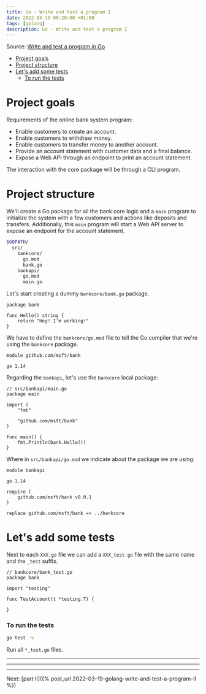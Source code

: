 ```yaml
---
title: Go - Write and test a program I
date: 2022-03-19 00:20:00 +01:00
tags: [golang]
description: Go - Write and test a program I
---
```


Source: [Write and test a program in Go](https://docs.microsoft.com/en-us/learn/modules/go-write-test-program/)

- [Project goals](#project-goals)
- [Project structure](#project-structure)
- [Let's add some tests](#lets-add-some-tests)
    - [To run the tests](#to-run-the-tests)

# Project goals

Requirements of the online bank system program:
- Enable customers to create an account.
- Enable customers to withdraw money.
- Enable customers to transfer money to another account.
- Provide an account statement with customer data and a final balance.
- Expose a Web API through an endpoint to print an account statement.

The interaction with the core package will be through a CLI program.

# Project structure

We'll create a Go package for all the bank core logic and a `main` program to initialize the system with a few customers and actions like deposits and transfers. Additionally, this `main` program will start a Web API server to expose an endpoint for the account statement.

```bash
$GOPATH/
  src/
    bankcore/
      go.mod
      bank.go
    bankapi/
      go.mod
      main.go
```

Let's start creating a dummy `bankcore/bank.go` package.

```golang
package bank

func Hello() string {
    return "Hey! I'm working!"
}
```

We have to define the `bankcore/go.mod` file to tell the Go compiler that we're using the `bankcore` package.
```golang
module github.com/msft/bank

go 1.14
```

Regarding the `bankapi`, let's use the `bankcore` local package:

```golang
// src/bankapi/main.go
package main

import (
    "fmt"

    "github.com/msft/bank"
)

func main() {
    fmt.Println(bank.Hello())
}
```

Where in `src/bankapi/go.mod` we indicate about the package we are using:
```golang
module bankapi

go 1.14

require (
    github.com/msft/bank v0.0.1
)

replace github.com/msft/bank => ../bankcore
```

# Let's add some tests

Next to each `XXX.go` file we can add a `XXX_test.go` file with the same name and the `_test` suffix.

```golang
// bankcore/bank_test.go
package bank

import "testing"

func TestAccount(t *testing.T) {

}
```

### To run the tests

```sh
go test -v
```

Run all `*_test.go` files.

-----
-----
-----
Next: [part II]({% post_url 2022-03-19-golang-write-and-test-a-program-II %})
